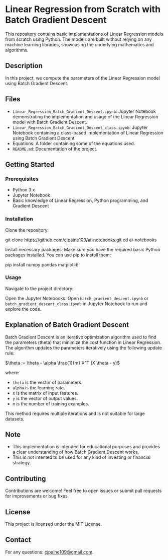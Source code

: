 # Linear Regression from Scratch with Batch Gradient Descent

This repository contains basic implementations of Linear Regression models from scratch using Python. The models are built without relying on any machine learning libraries, showcasing the underlying mathematics and algorithms.

## Description

In this project, we compute the parameters of the Linear Regression model using Batch Gradient Descent.

## Files

- `Linear_Regression_Batch_Gradient_Descent.ipynb`: Jupyter Notebook demonstrating the implementation and usage of the Linear Regression model with Batch Gradient Descent.
- `Linear_Regression_Batch_Gradient_Descent_class.ipynb`: Jupyter Notebook containing a class-based implementation of Linear Regression using Batch Gradient Descent.
-  Equations: A folder containing some of the equations used.
- `README.md`: Documentation of the project.

## Getting Started

### Prerequisites

- Python 3.x
- Jupyter Notebook
- Basic knowledge of Linear Regression, Python programming, and Gradient Descent

### Installation

Clone the repository:

git clone https://github.com/cjpaine109/ai-notebooks.git
cd ai-notebooks

Install necessary packages: Make sure you have the required basic Python packages installed. You can use pip to install them:

pip install numpy pandas matplotlib

### Usage

Navigate to the project directory:

Open the Jupyter Notebooks: Open `batch_gradient_descent.ipynb` or `batch_gradient_descent_class.ipynb` in Jupyter Notebook to run and explore the code.

## Explanation of Batch Gradient Descent

Batch Gradient Descent is an iterative optimization algorithm used to find the parameters (theta) that minimize the cost function in Linear Regression. The algorithm updates the parameters iteratively using the following update rule:

$\theta := \theta - \alpha \frac{1}{m} X^T (X \theta - y)$
 

where:
- `theta` is the vector of parameters.
- `alpha` is the learning rate.
- `X` is the matrix of input features.
- `y` is the vector of output values.
- `m` is the number of training examples.

This method requires multiple iterations and is not suitable for large datasets.

## Note

- This implementation is intended for educational purposes and provides a clear understanding of how Batch Gradient Descent works.
- This is not intented to be used for any kind of investing or financial strategy.

## Contributing

Contributions are welcome! Feel free to open issues or submit pull requests for improvements or bug fixes.

## License

This project is licensed under the MIT License.

## Contact

For any questions: cjpaine109@gmail.com.

